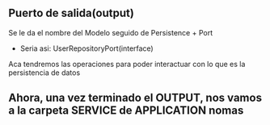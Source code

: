 ## Puerto de salida(output)
Se le da el nombre del Modelo seguido de Persistence + Port
- Seria asi: UserRepositoryPort(interface)

Aca tendremos las operaciones para poder interactuar con lo que es la persistencia de datos

## Ahora, una vez terminado el OUTPUT, nos vamos a la carpeta SERVICE de APPLICATION nomas